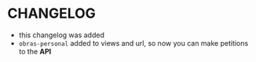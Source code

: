 # CHANGELOG

* this changelog was added 
* ```obras-personal``` added to views and url, so now you can make petitions to the **API** 
